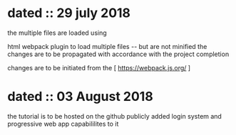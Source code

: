 # dated :: 29 july 2018

the multiple files are loaded using

html webpack plugin  to load multiple files -- but are not minified
the changes are to be propagated with accordance with the project completion


changes are to be  initiated from the [ https://webpack.js.org/ ]

# dated :: 03 August 2018 

the tutorial is to be hosted on the github publicly 
added login system and progressive web app capabililites to it
